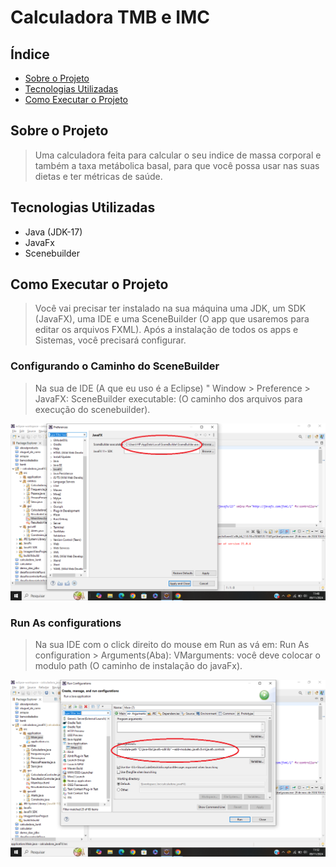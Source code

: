 # Calculadora TMB e IMC

## Índice
- [Sobre o Projeto](#sobre-o-projeto)
- [Tecnologias Utilizadas](#tecnologias-utilizadas)
- [Como Executar o Projeto](#como-executar-o-projeto)

## Sobre o Projeto

> Uma calculadora feita para calcular o seu indice de massa corporal e também a taxa metábolica basal, para que você possa usar nas suas dietas e ter métricas de saúde.

## Tecnologias Utilizadas
- Java (JDK-17)
- JavaFx
- Scenebuilder

## Como Executar o Projeto

> Você vai precisar ter instalado na sua máquina uma JDK, um SDK (JavaFX), uma IDE e uma SceneBuilder (O app que usaremos para editar os arquivos FXML). Após a instalação de todos os apps e Sistemas, você precisará configurar.

### Configurando o Caminho do SceneBuilder

> Na sua de IDE (A que eu uso é a Eclipse) " Window > Preference > JavaFX: SceneBuilder executable: (O caminho dos arquivos para execução do scenebuilder).


![Caminho de configuração do scenebuilder](Caminhoparaligarjavafxcomscenebuilder.png)

### Run As configurations

> Na sua IDE com o click direito do mouse em Run as vá em: Run As configuration > Arguments(Aba): VMarguments: você deve colocar o modulo path (O caminho de instalação do javaFx).


![Run as configuration](caminhoparamodulopath.png)
